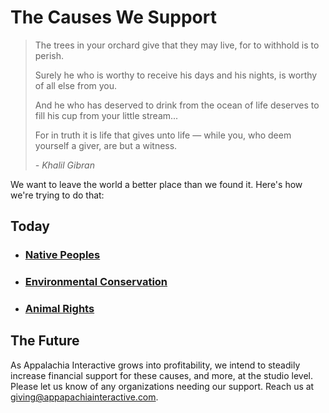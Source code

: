 # The Causes We Support

> The trees in your orchard give that they may live, for to withhold is to perish.
>
>Surely he who is worthy to receive his days and his nights, is worthy of all else from you.
>
> And he who has deserved to drink from the ocean of life deserves to fill his cup from your little stream...
>
> For in truth it is life that gives unto life — while you, who deem yourself a giver, are but a witness.
>
> *- Khalil Gibran*


We want to leave the world a better place than we found it.  Here's how we're trying to do that:
## Today

- ### [Native Peoples](https://appalachiainteractive.com/causes/native-peoples)

- ### [Environmental Conservation](https://appalachiainteractive.com/causes/environment)

- ### [Animal Rights](https://appalachiainteractive.com/causes/animals)

## The Future

As Appalachia Interactive grows into profitability, we intend to steadily increase financial support for these causes, and more, at the studio level.  Please let us know of any organizations needing our support.  Reach us at [giving@appapachiainteractive.com](mailto:giving@appalachiainteractive.com).
